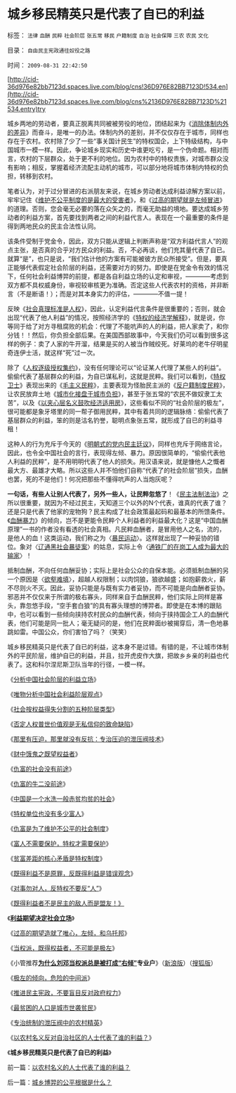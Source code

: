 # 城乡移民精英只是代表了自已的利益

标签： `法律` `血酬` `民粹` `社会阶层` `张五常` `移民` `户籍制度` `自治` `社会保障` `三农` `农民` `文化` 

目录： `自由民主宪政通往奴役之路`

时间： `2009-08-31 22:42:50`

[http://cid-36d976e82bb7123d.spaces.live.com/blog/cns!36D976E82BB7123D!534.en](http://cid-36d976e82bb7123d.spaces.live.com/blog/cns%2136D976E82BB7123D%21534.entry)try

城乡两地的劳动者，要真正脱离共同被被劳役的地位，团结起来为《[消除体制内外的差异](../../../2009/8/10/主要矛盾很可能就是体制内外的矛盾.md)》而奋斗，是唯一的办法。体制内外的差别，并不仅仅存在于城市，同样也存在于农村。农村除了少了一些“事关国计民生”的特权国企，上下特级结构，与中国城市一模一样。因此，争论城乡现实和历史中谁更吃亏，是一个伪命题。相对而言，农村的下层群众，处于更不利的地位。因为农村中的特权贵族，对城市群众没有影响；相反，掌握着经济流配主动机的城市，可以部分地将城市体制内特权的负担，转移到农村。

笔者认为，对于过分冒进的右派朋友来说，在城乡劳动者达成利益谅解方案以前，牢牢记住《[维护不公平制度的是最大的受害者](../../../2008/10/16/极力维护不公平制度的是受害者自已.md)》，和《[过高的期望就是左倾冒进](../../../2009/8/29/过高的期望造就了唯心，左倾，和乌托邦.md)》的道理。否则，您会毫无必要的落在众矢之的，而毫无助益的境地。要达成城乡劳动者的利益方案，首先要找到两者之间的利益代言人。表现在一个最重要的条件是得到两地民众的民主合法性认同。

该条件受制于党金令，因此，双方只能从逻辑上判断声称是“双方利益代言人”的观点主张，是否真的合乎对方民众的利益。否，不必再谈，他们充其量代表了自已。就算“是”，也只是说，“我们估计他的方案有可能被彼方民众所接受”。但是，要真正能够代表假定社会阶层的利益，还需要对方的努力。即使是在党金令有效的情况下，任何社会利益博羿的前提，都是各自利益立场的认定和审视，————考虑到双方都不具权威身份，审视较审核更为准确。否定这些人代表农村的资格，并非断言（不是断语！）；而是对其本身实力的评估，————不值一提！

反映《[社会真理标准是人权](http://hi.baidu.com/darthchn/blog/item/938c331278cf45d9f6039e37.html)》，因此，认定利益代言条件是很重要的；否则，就会出现“代表了他人利益”的情况，按照经济学的《[特权的经济学解释](../../../2009/7/31/特权的经济学含义及利益演绎.md)》，就是说，你等同于给了对方寻租腐败的机会：代理了不能吭声的人的利益，把人家卖了，和你分钱！！然后，你负担全部后果。在美国西部故事中，今天我们仍可以看到很多这样的例子：卖了人家的牛开溜，结果是买的人被当作贼绞死。好莱坞的老牛仔明星奇连伊士活，就这样“死”过一次。

除了《[人权逐级授权集约](http://hi.baidu.com/darthchn/blog/item/bf555cdc82eeabe677c6380e.html)》，没有任何理论可以“论证某人代理了某些人的利益”。偷偷代表了基层群众的利益，为自已谋私利，这就是民粹。我们可以看到，《[特权卫士](../../../2009/7/15/特权卫士高尚道德情操背后的小小自私.md)》表现出来的《[毛主义民粹](http://hi.baidu.com/darthchn/blog/item/0c1a63b59081627a8bd4b2bc.html)》，主要表现为怪胎民主派的《[反户籍制度民粹](../../../2009/3/13/绝对道德标准对现实的负面作用.md)》，让农民放弃土地《[城市化接盘于城市负担](../../../2009/8/30/最贫困的人口是城市世袭贫困.md)》，甚至于张五常的“农民不做奴隶工太苦”，以及《[以夹心层名义鼓吹经济适用房](../../../2009/8/30/最贫困的人口是城市世袭贫困.md)》，这些看似不同的“社会阶层的极左”，很可能都是象牙塔里的同一帮子御用民粹，其中有着共同的逻辑脉络：偷偷代表了基层群众的利益，笨的则是沽名钓誉，聪明点象张五常，就形成了自已的利益寻租！

这种人的行为充斥于今天的《[明朝式的党内民主廷议](http://hi.baidu.com/darthchn/blog/item/b8eb1f1f6f3cff164034173e.html)》，同样也充斥于网络言论，因此，也令全中国社会的言行，表现得左倾、暴力。原因很简单的，“偷偷代表他人利益的民粹”，是不用明明代表了他人的损失。用汉语来说，就是慷他人之慨者最大方、最雄才大略。所以这些人并不怕他们自称“代表了的社会阶层”损失，血酬也罢，死的不是他们！何况把那些不懂得吭声的人当炮灰呢？

**一句话，有些人让别人代表了，另外一些人，让民粹忽悠了**！《[民主法制法治](http://hi.baidu.com/darthchn/blog/item/cd63288e007daef3513d9299.html)》之所以很重要，就因为不经过民主，天知道三个以外的N个代表，谁真的代表了谁？还是只是代表了他家的宠物狗？民主构成了社会政策最起码和最基本的所馈条件。《[血酬暴力](../../../2009/8/6/有破坏无建设的血酬英雄值多少良心赏赐？.md)》的倾向，岂不是更能令民粹个人利益者的利益最大化？这是“中国血酬原理”一书的作者没有看透的社会真相。凡民粹血酬者，是冒用他人之名，流的，是他人的血！这类运动，我们称之为〈[暴民运动](../../../2009/2/27/暴民运动不是社会革命.md)〉。这样就出现了一种妥协的错位。象对〈[辽通黑社会暴徒案](http://blog.163.com/darthvad/blog/static/533994702009710056796/)〉的姑息，实际上令〈[通铁厂的在岗工人成为最大的输家](http://darthvad.blog.sohu.com/129394309.html)〉！

抵制血酬，不向任何血酬妥协；实际上是社会公众的自保本能。必须抵制血酬的另一个原因是〈[欲壑难填](../../../2008/2/24/欲壑难填：人或会穷，不是施暴发泄的合法理由.md)〉，超越人权限制；以肉饲狼，狼欲越盛；如抱薪救火，薪不尽则火不灭。因此，妥协只能是与既有实力者妥协，而不可能是向血酬者妥协。邪恶并不仅仅来于所谓的极右寡头，同样来自于血酬民粹，他们实际上同样是寡头，靠忽悠手段，“空手套白狼”的具有寡头理想的博羿者。即使是在本博的跟贴中，也可以看到一些倾向挟持农村民众的血酬代表，倾向于挟持国企工人的血酬代表，他们可能是同一批人；毫无疑问的是，他们在民粹面纱被揭穿后，清一色地暴跳如雷。中国公众，你们害怕了吗？（笑笑）

城乡移民精英只是代表了自已的利益，这本身不是过错。有错的是，不让城市体制外的平民阶层，维护自已的利益，并且，拉开虎皮作大旗，把故乡乡亲的利益也代表了。这和科尔涅尼斯卫队当年的行径，一模一样。

《[分析中国社会阶层的利益立场](../../../2009/7/10/中国社会阶层的利益立场分析.md)》

《[唯物分析中国社会利益阶层观点](../../../2009/7/21/唯物分析社会各阶层利益立场.md)》

《[社会按权益得失分割的五种阶层类型](../../../2009/8/14/中国社会按权益得失分割的五种阶层类型.md)》

《[否定人权普世价值观是无私信仰的致命缺陷](../../../2009/6/23/否定人权普世价值观是无私信仰的致命伤.md)》

《[那里有压迫，那里就没有反抗：专治压迫的泄压阀技术](../../../2009/8/24/那里有压迫，那里就没有反抗.md)》

《[财中饿鬼之既望权益者](../../../2009/8/25/财中饿鬼之既望权益者.md)》

《[仇富的社会没有前途](../../../2009/8/26/仇富的社会没有前途.md)》

《[仇富的牛二没前途](../../../2009/8/26/仇富的牛二没前途.md)》

《[中国是一个水洗一般赤贫均贫的社会](../../../2009/8/26/水洗一般均贫富的天堂.md)》

《[特权单位也没有多少富人](../../../2009/8/26/大部分实务公务员薪水并不高.md)》

《[仇富是为了维护不公平的社会制度](../../../2009/8/27/仇富的目的是为了均赤贫的社会公平？.md)》

《[富人不需要保护，特权才需要保护](../../../2009/8/27/富人不需要保护，特权才需要保护.md)》

《[贫富差距的核心矛盾是特权制度](../../../2009/8/28/贫富差距核心矛盾是特权等级文化.md)》

《[既得利益不是原罪，反既得利益是错误观念](../../../2009/8/28/反既得利益即“反利益可得”.md)》

《[对事勿对人，反特权不要反“人”](../../../2009/8/28/对事勿对人，反特权不要专反“人”.md)》

《[既得利益者不是民主的敌人而是盟友！》](../../../2009/8/28/已得利益者不是敌人而是盟友！.md)

《**[利益期望决定社会立场](../../../2009/8/29/利益期望决定社会立场行为.md)**》

《[过高的期望造就了唯心，左倾，和乌托邦](../../../2009/8/29/过高的期望造就了唯心，左倾，和乌托邦.md)》

《[当权派，既得权益者，不可能是极左](../../../2009/8/29/当权者不可能是太左.md)》

《小管推荐[**为什么刘邓当权派总是被打成“右倾”**](http://darthvad.blog.163.com/blog/static/53399470200973023758325/)**专业户**》（[新浪版](http://blog.sina.com.cn/s/blog_5563a64d0100emmg.html)）（[搜狐版](http://darthvad.blog.sohu.com/130708203.html)）

《[极左的倾向，危险的中间派](../../../2009/8/30/中庸文化，每一个人都认为自已是中间派.md)》

《[推进民主宪政，不要盲目反对政府权力](../../../2009/5/17/民主价值观不能持有政治野心.md)》

《[最贫困的人口是城市世袭贫民](../../../2009/8/30/最贫困的人口是城市世袭贫困.md)》

《[专治统制的泄压阀中的农村精英](../../../2009/8/31/专治统制的泄压阀中的农村精英.md)》

《[以农村名义反对自治社区的人士代表了谁的利益？](../../../2009/8/31/以农村名义的人士代表了谁的利益？.md)》

《**城乡移民精英只是代表了自已的利益**》



前一篇：[以农村名义的人士代表了谁的利益？](../../../2009/8/31/以农村名义的人士代表了谁的利益？.md)

后一篇：[城乡博羿的公平根据是什么？](../../../2009/8/31/城乡博羿的公平根据是什么？.md)